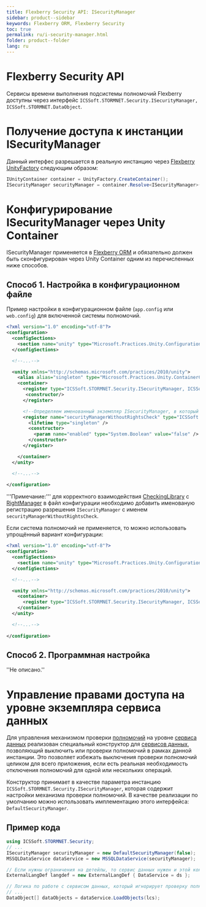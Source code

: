 ```yaml
---
title: Flexberry Security API: ISecurityManager
sidebar: product--sidebar
keywords: Flexberry ORM, Flexberry Security
toc: true
permalink: ru/i-security-manager.html
folder: product--folder
lang: ru
---
```

# Flexberry Security API
Сервисы времени выполнения подсистемы полномочий Flexberry доступны через интерфейс `ICSSoft.STORMNET.Security.ISecurityManager, ICSSoft.STORMNET.DataObject`. 

# Получение доступа к инстанции ISecurityManager
Данный интерфес разрешается в реальную инстанцию через [Flexberry UnityFactory](unity-factory.html) следующим образом:
```cs
IUnityContainer container = UnityFactory.CreateContainer();
ISecurityManager securityManager = container.Resolve<ISecurityManager>();
```
# Конфигурирование ISecurityManager через Unity Container
ISecurityManager применяется в [Flexberry ORM](flexberry-o-r-m.html) и обязательно должен быть сконфигурирован через Unity Container одним из перечисленных ниже способов.

## Способ 1. Настройка в конфигурационном файле

Пример настройки в конфигурационном файле (`app.config` или `web.config`) для включенной системы полномочий.
```xml
<?xml version="1.0" encoding="utf-8"?>
<configuration>
  <configSections>
    <section name="unity" type="Microsoft.Practices.Unity.Configuration.UnityConfigurationSection, Microsoft.Practices.Unity.Configuration"/>
  </configSections>

  <!--...-->

  <unity xmlns="http://schemas.microsoft.com/practices/2010/unity">
    <alias alias="singleton" type="Microsoft.Practices.Unity.ContainerControlledLifetimeManager, Microsoft.Practices.Unity" />
    <container>
      <register type="ICSSoft.STORMNET.Security.ISecurityManager, ICSSoft.STORMNET.DataObject" mapTo="ICSSoft.STORMNET.Security.DefaultSecurityManager, ICSSoft.STORMNET.RightManager">
       <constructor/>
      </register>

      <!--Определяем именованный экземпляр ISecurityManager, в который записывается "new DefaultSecurityManager(false)".-->
      <register name="securityManagerWithoutRightsCheck" type="ICSSoft.STORMNET.Security.ISecurityManager, ICSSoft.STORMNET.DataObject" mapTo="ICSSoft.STORMNET.Security.DefaultSecurityManager, ICSSoft.STORMNET.RightManager">
        <lifetime type="singleton" />
        <constructor>
          <param name="enabled" type="System.Boolean" value="false" />
        </constructor>
      </register>

    </container>
  </unity>

  <!--...-->
	
</configuration>
```
'''Примечание:''' для корректного взаимодействия [CheckingLibrary](flexberry-security-legacy-services.html) с [RightManager](right-manager.html) в файл конфигурации необходимо добавить именованую регистрацию разрешения `ISecurityManager` с именем `securityManagerWithoutRightsCheck`.


Если система полномочий не применяется, то можно использовать упрощённый вариант конфигурации:
```xml
<?xml version="1.0" encoding="utf-8"?>
<configuration>
  <configSections>
    <section name="unity" type="Microsoft.Practices.Unity.Configuration.UnityConfigurationSection, Microsoft.Practices.Unity.Configuration"/>
  </configSections>

  <!--...-->

  <unity xmlns="http://schemas.microsoft.com/practices/2010/unity">
    <container>
      <register type="ICSSoft.STORMNET.Security.ISecurityManager, ICSSoft.STORMNET.DataObject" mapTo="ICSSoft.STORMNET.Security.EmptySecurityManager, ICSSoft.STORMNET.DataObject" />
    </container>
  </unity>

  <!--...-->
	
</configuration>
```

## Способ 2. Программная настройка
''Не описано.''

# Управление правами доступа на уровне экземпляра сервиса данных
Для управления механизмом проверки [полномочий](right-manager-module.html) на уровне [сервиса данных](data-service.html) реализован специальный конструктор для [сервисов данных](data-service.html), позволяющий выключить или проверки полномочий в рамках данной инстанции. Это позволяет избежать выключения проверки полномочий целиком для всего приложения, если есть реальная необходимость отключения полномочий для одной или нескольких операций.

Конструктор принимает в качестве параметра инстанцию `ICSSoft.STORMNET.Security.ISecurityManager`, которая содержит настройки механизма проверки полномочий. В качестве реализации по умолчанию можно использовать имплементацию этого интерфейса: `DefaultSecurityManager`.

## Пример кода
```cs
using ICSSoft.STORMNET.Security;
// ...
ISecurityManager securityManager = new DefaultSecurityManager(false);
MSSQLDataService dataService = new MSSQLDataService(securityManager);

// Если нужны ограничения на детейлы, то сервис данных нужен и этой конструкции.
ExternalLangDef langdef = new ExternalLangDef { DataService = ds };

// Логика по работе с сервисом данных, который игнорирует проверку полномочий. 
// ...
DataObject[] dataObjects = dataService.LoadObjects(lcs);

```

